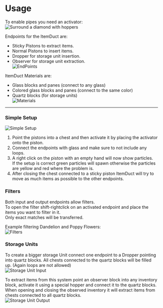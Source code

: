 [craft-activator]: https://raw.githubusercontent.com/CubeEngine/modules-extra/master/itemduct/docs/image/craft-activator.jpg
[simple-setup]: https://raw.githubusercontent.com/CubeEngine/modules-extra/master/itemduct/docs/image/simple-setup.jpg
[endpoints]: https://raw.githubusercontent.com/CubeEngine/modules-extra/master/itemduct/docs/image/endpoints.jpg
[materials]: https://raw.githubusercontent.com/CubeEngine/modules-extra/master/itemduct/docs/image/materials.jpg
[filters]: https://raw.githubusercontent.com/CubeEngine/modules-extra/master/itemduct/docs/image/filters.jpg
[storage-unit-input]: https://raw.githubusercontent.com/CubeEngine/modules-extra/master/itemduct/docs/image/storage-unit-input.jpg
[storage-unit-output]: https://raw.githubusercontent.com/CubeEngine/modules-extra/master/itemduct/docs/image/storage-unit-output.jpg
# Usage

To enable pipes you need an activator:  
![Surround a diamond with hoppers][craft-activator]

Endpoints for the ItemDuct are:
 - Sticky Pistons to extract items.
 - Normal Pistons to insert items.
 - Dropper for storage unit insertion.
 - Observer for storage unit extraction.  
  ![EndPoints][endpoints]
 
ItemDuct Materials are:
 - Glass blocks and panes (connect to any glass)
 - Colored glass blocks and panes (connect to the same color)
 - Quartz blocks (for storage units)  
![Materials][materials]
___

### Simple Setup
![Simple Setup][simple-setup]  
 1. Point the pistons into a chest and then activate it by placing the activator onto the piston.  
 2. Connect the endpoints with glass and make sure to not include any loops.  
 3. A right click on the piston with an empty hand will now show particles.  
    If the setup is correct green particles will spawn otherwise the particles are yellow and red where the problem is.
 4. After closing the chest connected to a sticky piston ItemDuct will try to move as much items as possible to the other endpoints.   
    
### Filters

Both input and output endpoints allow filters.  
To open the filter shift-rightclick on an activated endpoint and place the items you want to filter in it.  
Only exact matches will be transferred.

Example filtering Dandelion and Poppy Flowers:  
![Filters][filters]

### Storage Units

To create a bigger storage Unit connect one endpoint to a Dropper pointing into quartz blocks.
All chests connected to the quartz blocks will be filled up. (Again loops are not allowed)  
![Storage Unit Input][storage-unit-input]
  
To extract items from this system point an observer block into any inventory block, activate it using a special hopper and connect it to the quartz blocks.  
When opening and closing the observed inventory it will extract items from chests connected to all quartz blocks.  
![Storage Unit Output][storage-unit-output]
